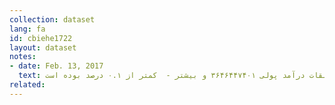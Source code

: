 ```yaml
---
collection: dataset
lang: fa
id: cbiehe1722
layout: dataset
notes: 
- date: Feb. 13, 2017
  text: توضیح برای درصد خانوار در طبقات درآمد پولی ۳۶۴۶۴۴۷۴۰۱ و بیشتر -  كمتر از ۰.۱ درصد بوده است. <br/> توضیح برای "مسكن، آب، برق و گاز و سايرسوخت‌ها" - برای خانوارهايی كه نحوه تصرف مسكن آن‌ها شخصی(مالک نشين)، در برابر خدمت و رايگان می‌باشد، ارزش اجاری مسكن برآورد و به جمع‌كل هزينه مسكن اضافه شده است.
related:
---
```

